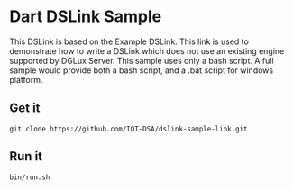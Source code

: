 # Dart DSLink Sample

This DSLink is based on the Example DSLink. This link is used to demonstrate how to write a
DSLink which does not use an existing engine supported by DGLux Server. This sample uses only
a bash script. A full sample would provide both a bash script, and a .bat script for windows platform.

## Get it

```
git clone https://github.com/IOT-DSA/dslink-sample-link.git
```

## Run it

```
bin/run.sh
```
